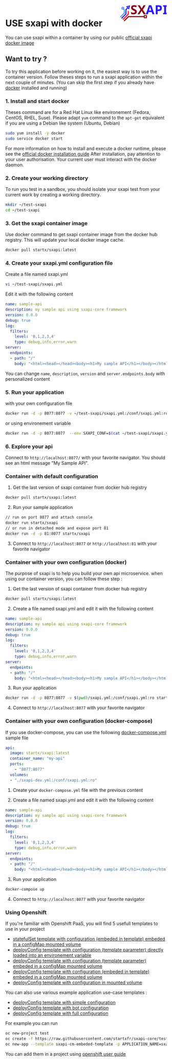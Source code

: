 <img align="right" height="50" src="https://raw.githubusercontent.com/startxfr/sxapi-core/v0.3.53-npm/docs/assets/logo.svg?sanitize=true">

# USE sxapi with docker

You can use sxapi within a container by using our public 
[official sxapi docker image](https://hub.docker.com/r/startx/sxapi/)


## Want to try ?

To try this application before working on it, the easiest way 
is to use the container version. Follow theses steps to run
a sxapi application within the next couple of minutes. 
(You can skip the first step if you already have [docker](https://www.docker.com)
installed and running)

### 1. Install and start docker

Theses command are for a Red Hat Linux like
environement (Fedora, CentOS, RHEL, Suse). Please adapt `yum` command to the 
```apt-get``` equivalent if you are using a Debian like system (Ubuntu, Debian)

```bash
sudo yum install -y docker
sudo service docker start
```
For more information on how to install and execute a docker runtime, please see
the [official docker installation guide](https://docs.docker.com/engine/installation/)
After installation, pay attention to your user authorisation. Your current user
must interact with the docker daemon.

### 2. Create your working directory

To run you test in a sandbox, you should isolate your sxapi test from 
your current work by creating a working directory.
```bash
mkdir ~/test-sxapi
cd ~/test-sxapi
```

### 3. Get the sxapi container image

Use docker command to get sxapi container image from the docker hub registry. 
This will update your local docker image cache.

```bash
docker pull startx/sxapi:latest
```

### 4. Create your sxapi.yml configuration file

Create a file named sxapi.yml

```bash
vi ~/test-sxapi/sxapi.yml
```

Edit it with the following content

```yaml
name: sample-api
description: my sample api using sxapi-core framework
version: 0.0.0
debug: true
log:
  filters:
    level: '0,1,2,3,4'
    type: debug,info,error,warn
server:
  endpoints:
  - path: "/"
    body: "<html><head></head><body><h1>My sample API</h1></body></html>"

```

You can change `name`, `description`, `version` and `server.endpoints.body` with personalized content

### 5. Run your application

with your own configuration file 

```bash
docker run -d -p 8077:8077 -v ~/test-sxapi/sxapi.yml:/conf/sxapi.yml:ro startx/sxapi
```

or using environement variable

```bash
docker run -d -p 8077:8077  --env SXAPI_CONF=$(cat ~/test-sxapi/sxapi.yml) startx/sxapi
```

### 6. Explore your api

Connect to `http://localhost:8077/` with your favorite navigator. You should
see an html message "My Sample API".


### Container with default configuration

1. Get the last version of sxapi container from docker hub registry
```bash
docker pull startx/sxapi:latest
```

2. Run your sample application
```bash
// run on port 8077 and attach console
docker run startx/sxapi
// or run in detached mode and expose port 81
docker run -d -p 81:8077 startx/sxapi
```

3. Connect to `http://localhost:8077` or `http://localhost:81` 
with your favorite navigator


### Container with your own configuration (docker)

The purpose of sxapi is to help you build your own api microservice. 
when using our container version, you can follow these step :

1. Get the last version of sxapi container from docker hub registry
```bash
docker pull startx/sxapi:latest
```

2. Create a file named sxapi.yml and edit it with the following content
```yaml
name: sample-api
description: my sample api using sxapi-core framework
version: 0.0.0
debug: true
log:
  filters:
    level: '0,1,2,3,4'
    type: debug,info,error,warn
server:
  endpoints:
  - path: "/"
    body: "<html><head></head><body><h1>My sample API</h1></body></html>"
```

3. Run your application
```bash
docker run -d -p 8077:8077 -v $(pwd)/sxapi.yml:/conf/sxapi.yml:ro startx/sxapi
```

4. Connect to `http://localhost:8077` with your favorite navigator


### Container with your own configuration (docker-compose)

If you use docker-compose, you can use the following [docker-compose.yml](./docker-compose.yml) 
sample file
```yaml
api:
  image: startx/sxapi:latest
  container_name: "my-api"
  ports:
    - "8077:8077"
  volumes:
  - "./sxapi-dev.yml:/conf/sxapi.yml:ro"
```

1. Create your `docker-compose.yml` file with the previous content

2. Create a file named sxapi.yml and edit it with the following content
```yaml
name: sample-api
description: my sample api using sxapi-core framework
version: 0.0.0
debug: true
log:
  filters:
    level: '0,1,2,3,4'
    type: debug,info,error,warn
server:
  endpoints:
  - path: "/"
    body: "<html><head></head><body><h1>My sample API</h1></body></html>"
```

3. Run your application
```bash
docker-compose up
```

4. Connect to `http://localhost:8077` with your favorite navigator


### Using Openshift

If you're familiar with Openshift PaaS, you will find 5 usefull templates to use in
your project
- [statefulSet template with configuration (embeded in template) embeded in a configMap mounted volume](../../examples/okd-example-statefulset.template.yml)
- [deployConfig template with configuration (template parameter) directly loaded into an environement variable](../../examples/okd-example-environment.template.yml) 
- [deployConfig template with configuration (template parameter) embeded in a configMap mounted volume](../../examples/okd-example-cm_defined.template.yml)
- [deployConfig template with configuration (embeded in template) embeded in a configMap mounted volume](../../examples/okd-example-cm_embed.templateed.yml)
- [deployConfig template with configuration in mounted volume](../../examples/okd-example-volume.template.yml)

You can also use various example application use-case templates :
- [deployConfig template with simple configuration](../../examples/okd-app_example-simple.template.yml) 
- [deployConfig template with bot configuration](../../examples/okd-app_example-bot.template.yml) 
- [deployConfig template with full configuration](../../examples/okd-app_example-full.template.yml) 

For example you can run 
```bash
oc new-project test
oc create -f https://raw.githubusercontent.com/startxfr/sxapi-core/testing/docs/guides/okd-example-cm_embed.templateed.yml
oc new-app --template sxapi-cm-embeded-template -p APPLICATION_NAME=sxapi-example
```
You can add them in a project using [openshift user guide](https://docs.openshift.org/latest/dev_guide/templates.html#uploading-a-template)